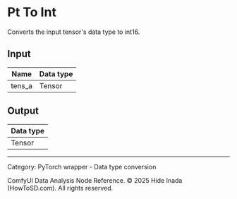 # Pt To Int
Converts the input tensor's data type to int16.

## Input
| Name | Data type |
|---|---|
| tens_a | Tensor |

## Output
| Data type |
|---|
| Tensor |

<HR>
Category: PyTorch wrapper - Data type conversion

ComfyUI Data Analysis Node Reference. © 2025 Hide Inada (HowToSD.com). All rights reserved.

